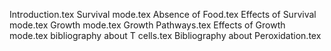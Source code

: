 Introduction.tex
Survival mode.tex
Absence of Food.tex
Effects of Survival mode.tex
Growth mode.tex
Growth Pathways.tex
Effects of Growth mode.tex
bibliography about T cells.tex
Bibliography about Peroxidation.tex
